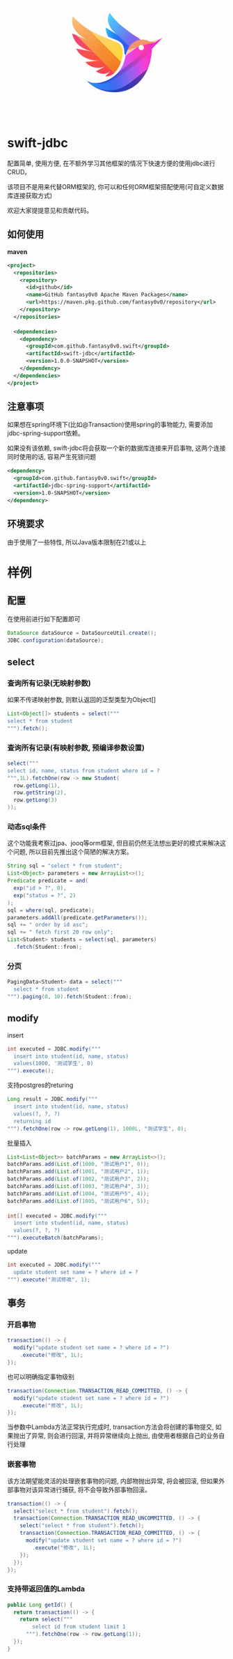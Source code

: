 <p align="center">
  <img width="256" height="256" src="jdbc/logo.webp">
</p>

# swift-jdbc

配置简单, 使用方便, 在不额外学习其他框架的情况下快速方便的使用jdbc进行CRUD。

该项目不是用来代替ORM框架的, 你可以和任何ORM框架搭配使用(可自定义数据库连接获取方式)

欢迎大家提提意见和贡献代码。

## 如何使用

**maven**
```xml
<project>
  <repositories>
    <repository>
      <id>github</id>
      <name>GitHub fantasy0v0 Apache Maven Packages</name>
      <url>https://maven.pkg.github.com/fantasy0v0/repository</url>
    </repository>
  </repositories>

  <dependencies>
    <dependency>
      <groupId>com.github.fantasy0v0.swift</groupId>
      <artifactId>swift-jdbc</artifactId>
      <version>1.0.0-SNAPSHOT</version>
    </dependency>
  </dependencies>
</project>
```

## 注意事项

如果想在spring环境下(比如@Transaction)使用spring的事物能力, 需要添加jdbc-spring-support依赖。

如果没有该依赖, swift-jdbc将会获取一个新的数据库连接来开启事物, 这两个连接同时使用的话, 容易产生死锁问题

```xml
<dependency>
  <groupId>com.github.fantasy0v0.swift</groupId>
  <artifactId>jdbc-spring-support</artifactId>
  <version>1.0-SNAPSHOT</version>
</dependency>
```

## 环境要求

由于使用了一些特性, 所以Java版本限制在21或以上

# 样例

## 配置

在使用前进行如下配置即可

```java
DataSource dataSource = DataSourceUtil.create();
JDBC.configuration(dataSource);
```

## select

### 查询所有记录(无映射参数)

如果不传递映射参数, 则默认返回的泛型类型为Object[]

```java
List<Object[]> students = select("""
select * from student
""").fetch();
```

### 查询所有记录(有映射参数, 预编译参数设置)

```java
select("""
select id, name, status from student where id = ?
""",1L).fetchOne(row -> new Student(
  row.getLong(1),
  row.getString(2),
  row.getLong(3)
));
```

### 动态sql条件

这个功能我考察过jpa、jooq等orm框架, 但目前仍然无法想出更好的模式来解决这个问题, 所以目前先推出这个简陋的解决方案。

```java
String sql = "select * from student";
List<Object> parameters = new ArrayList<>();
Predicate predicate = and(
  exp("id > ?", 0),
  exp("status = ?", 2)
);
sql = where(sql, predicate);
parameters.addAll(predicate.getParameters());
sql += " order by id asc";
sql += " fetch first 20 row only";
List<Student> students = select(sql, parameters)
  .fetch(Student::from);
```

### 分页

```java
PagingData<Student> data = select("""
  select * from student
""").paging(0, 10).fetch(Student::from);
```

## modify

insert
```java
int executed = JDBC.modify("""
  insert into student(id, name, status)
  values(1000, '测试学生', 0)
""").execute();
```

支持postgres的returing
```java
Long result = JDBC.modify("""
  insert into student(id, name, status)
  values(?, ?, ?)
  returning id
""").fetchOne(row -> row.getLong(1), 1000L, "测试学生", 0);
```

批量插入
```java
List<List<Object>> batchParams = new ArrayList<>();
batchParams.add(List.of(1000, "测试用户1", 0));
batchParams.add(List.of(1001, "测试用户2", 1));
batchParams.add(List.of(1002, "测试用户3", 2));
batchParams.add(List.of(1003, "测试用户4", 3));
batchParams.add(List.of(1004, "测试用户5", 4));
batchParams.add(List.of(1005, "测试用户6", 5));

int[] executed = JDBC.modify("""
  insert into student(id, name, status)
  values(?, ?, ?)
""").executeBatch(batchParams);
```

update
```java
int executed = JDBC.modify("""
  update student set name = ? where id = ?
""").execute("测试修改", 1);
```

## 事务

### 开启事物
```java
transaction(() -> {
  modify("update student set name = ? where id = ?")
    .execute("修改", 1L);
});
```

也可以明确指定事物级别

```java
transaction(Connection.TRANSACTION_READ_COMMITTED, () -> {
  modify("update student set name = ? where id = ?")
    .execute("修改", 1L);
});
```

当参数中Lambda方法正常执行完成时, transaction方法会将创建的事物提交, 如果抛出了异常, 则会进行回滚, 并将异常继续向上抛出, 由使用者根据自己的业务自行处理

### 嵌套事物

该方法期望能灵活的处理嵌套事物的问题, 内部物抛出异常, 将会被回滚, 但如果外部事物对该异常进行捕获, 将不会导致外部事物回滚。

```java
transaction(() -> {
  select("select * from student").fetch();
  transaction(Connection.TRANSACTION_READ_UNCOMMITTED, () -> {
    select("select * from student").fetch();
    transaction(Connection.TRANSACTION_READ_COMMITTED, () -> {
      modify("update student set name = ? where id = ?")
        .execute("修改", 1L);
    });
  });
});
```

### 支持带返回值的Lambda
```java
public Long getId() {
  return transaction(() -> {
    return select("""
        select id from student limit 1
      """).fetchOne(row -> row.getLong(1));
  });
}
```
